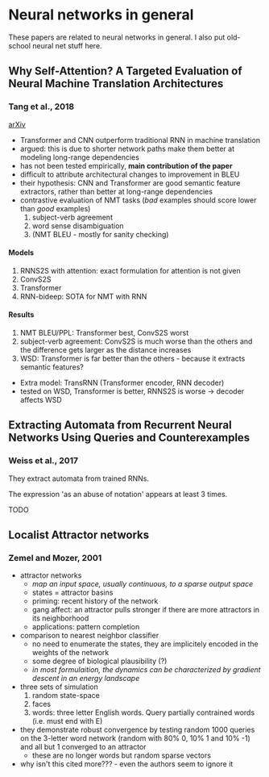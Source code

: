 # Neural networks in general

These papers are related to neural networks in general.
I also put old-school neural net stuff here.

## Why Self-Attention? A Targeted Evaluation of Neural Machine Translation Architectures

### Tang et al., 2018

[arXiv](https://arxiv.org/abs/1808.08946)

- Transformer and CNN outperform traditional RNN in machine translation
- argued: this is due to shorter network paths make them better at modeling
  long-range dependencies
- has not been tested empirically, **main contribution of the paper**
- difficult to attribute architectural changes to improvement in BLEU
- their hypothesis: CNN and Transformer are good semantic feature extractors,
  rather than better at long-range dependencies
- contrastive evaluation of NMT tasks (*bad* examples should score lower than
  *good* examples)
  1. subject-verb agreement
  2. word sense disambiguation
  3. (NMT BLEU - mostly for sanity checking)

#### Models

1. RNNS2S with attention: exact formulation for attention is not given
2. ConvS2S
3. Transformer
4. RNN-bideep: SOTA for NMT with RNN

#### Results

1. NMT BLEU/PPL: Transformer best, ConvS2S worst
2. subject-verb agreement: ConvS2S is much worse than the others and the
   difference gets larger as the distance increases
3. WSD: Transformer is far better than the others - because it extracts
   semantic features?

- Extra model: TransRNN (Transformer encoder, RNN decoder)
- tested on WSD, Transformer is better, RNNS2S is worse -> decoder affects WSD

## Extracting Automata from Recurrent Neural Networks Using Queries and Counterexamples

### Weiss et al., 2017

They extract automata from trained RNNs.

The expression 'as an abuse of notation' appears at least 3 times.

TODO

## Localist Attractor networks

### Zemel and Mozer, 2001

- attractor networks
  - _map an input space, usually continuous, to a sparse output space_
  - states = attractor basins
  - priming: recent history of the network
  - gang affect: an attractor pulls stronger if there are more attractors in its neighborhood
  - applications: pattern completion
- comparison to nearest neighbor classifier
  - no need to enumerate the states, they are implicitely encoded in the weights of the network
  - some degree of biological plausibility (?)
  - _in most formulaition, the dynamics can be characterized by gradient descent in an energy landscape_
- three sets of simulation
  1. random state-space
  2. faces
  3. words: three letter English words. Query partially contrained words (i.e. must end with E)
- they demonstrate robust convergence by testing random 1000 queries on the 3-letter word network (random with 80% 0, 10% 1 and 10% -1) and all but 1 converged to an attractor
  - these are no longer words but random sparse vectors
- why isn't this cited more??? - even the authors seem to ignore it

